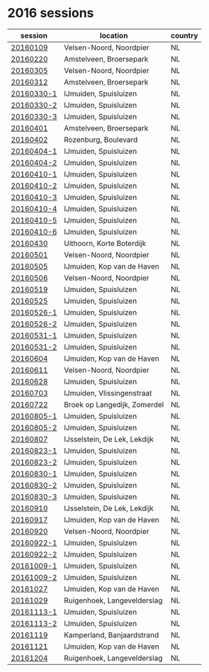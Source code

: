 # 2016 sessions

| session | location | country |
|---|---|---|
| [20160109]() | Velsen-Noord, Noordpier | NL |
| [20160220]() | Amstelveen, Broersepark | NL |
| [20160305]() | Velsen-Noord, Noordpier | NL |
| [20160312]() | Amstelveen, Broersepark | NL |
| [20160330-1]() | IJmuiden, Spuisluizen | NL |
| [20160330-2]() | IJmuiden, Spuisluizen | NL |
| [20160330-3]() | IJmuiden, Spuisluizen | NL |
| [20160401]() | Amstelveen, Broersepark | NL |
| [20160402]() | Rozenburg, Boulevard | NL |
| [20160404-1]() | IJmuiden, Spuisluizen | NL |
| [20160404-2]() | IJmuiden, Spuisluizen | NL |
| [20160410-1]() | IJmuiden, Spuisluizen | NL |
| [20160410-2]() | IJmuiden, Spuisluizen | NL |
| [20160410-3]() | IJmuiden, Spuisluizen | NL |
| [20160410-4]() | IJmuiden, Spuisluizen | NL |
| [20160410-5]() | IJmuiden, Spuisluizen | NL |
| [20160410-6]() | IJmuiden, Spuisluizen | NL |
| [20160430]() | Uithoorn, Korte Boterdijk | NL |
| [20160501]() | Velsen-Noord, Noordpier | NL |
| [20160505]() | IJmuiden, Kop van de Haven | NL |
| [20160506]() | Velsen-Noord, Noordpier | NL |
| [20160519]() | IJmuiden, Spuisluizen | NL |
| [20160525]() | IJmuiden, Spuisluizen | NL |
| [20160526-1]() | IJmuiden, Spuisluizen | NL |
| [20160526-2]() | IJmuiden, Spuisluizen | NL |
| [20160531-1]() | IJmuiden, Spuisluizen | NL |
| [20160531-2]() | IJmuiden, Spuisluizen | NL |
| [20160604]() | IJmuiden, Kop van de Haven | NL |
| [20160611]() | Velsen-Noord, Noordpier | NL |
| [20160628]() | IJmuiden, Spuisluizen | NL |
| [20160703]() | IJmuiden, Vlissingenstraat | NL |
| [20160722]() | Broek op Langedijk, Zomerdel | NL |
| [20160805-1]() | IJmuiden, Spuisluizen | NL |
| [20160805-2]() | IJmuiden, Spuisluizen | NL |
| [20160807]() | IJsselstein, De Lek, Lekdijk | NL |
| [20160823-1]() | IJmuiden, Spuisluizen | NL |
| [20160823-2]() | IJmuiden, Spuisluizen | NL |
| [20160830-1]() | IJmuiden, Spuisluizen | NL |
| [20160830-2]() | IJmuiden, Spuisluizen | NL |
| [20160830-3]() | IJmuiden, Spuisluizen | NL |
| [20160910]() | IJsselstein, De Lek, Lekdijk | NL |
| [20160917]() | IJmuiden, Kop van de Haven | NL |
| [20160920]() | Velsen-Noord, Noordpier | NL |
| [20160922-1]() | IJmuiden, Spuisluizen | NL |
| [20160922-2]() | IJmuiden, Spuisluizen | NL |
| [20161009-1]() | IJmuiden, Spuisluizen | NL |
| [20161009-2]() | IJmuiden, Spuisluizen | NL |
| [20161027]() | IJmuiden, Kop van de Haven | NL |
| [20161029]() | Ruigenhoek, Langevelderslag | NL |
| [20161113-1]() | IJmuiden, Spuisluizen | NL |
| [20161113-2]() | IJmuiden, Spuisluizen | NL |
| [20161119]() | Kamperland, Banjaardstrand | NL |
| [20161121]() | IJmuiden, Kop van de Haven | NL |
| [20161204]() | Ruigenhoek, Langevelderslag | NL |
